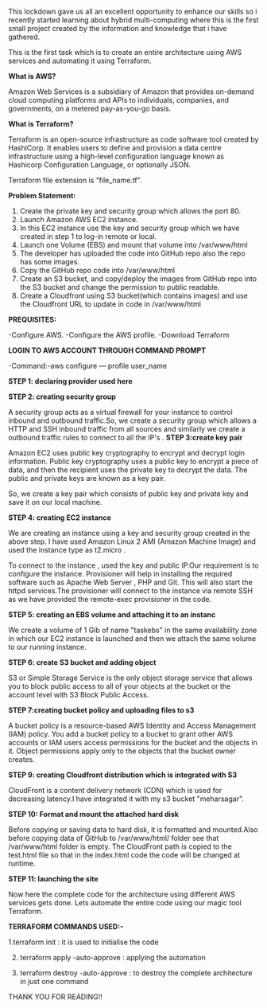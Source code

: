 This lockdown gave us all an excellent opportunity to enhance our skills so i recently started learning about hybrid multi-computing where this is the first small project created by the information and knowledge that i have gathered.

This is the first task which is to create an entire architecture using AWS services and automating it using Terraform.

**What is AWS?**

Amazon Web Services is a subsidiary of Amazon that provides on-demand cloud computing platforms and APIs to individuals, companies, and governments, on a metered pay-as-you-go basis.

**What is Terraform?**

Terraform is an open-source infrastructure as code software tool created by HashiCorp. It enables users to define and provision a data centre infrastructure using a high-level configuration language known as Hashicorp Configuration Language, or optionally JSON.

Terraform file extension is “file_name.tf".

**Problem Statement:**

1. Create the private key and security group which allows the port 80.
2. Launch Amazon AWS EC2 instance.
3. In this EC2 instance use the key and security group which we have created in step 1 to log-in remote or local.
4. Launch one Volume (EBS) and mount that volume into /var/www/html
5. The developer has uploaded the code into GitHub repo also the repo has some images.
6. Copy the GitHub repo code into /var/www/html
7. Create an S3 bucket, and copy/deploy the images from GitHub repo into the S3 bucket and change the permission to public readable.
8. Create a Cloudfront using S3 bucket(which contains images) and use the Cloudfront URL to update in code in /var/www/html

**PREQUISITES:**

-Configure AWS.
-Configure the AWS profile.
-Download Terraform

**LOGIN TO AWS ACCOUNT THROUGH COMMAND PROMPT**

-Command:-aws configure — profile user_name

**STEP 1: declaring provider used here**

**STEP 2: creating security group**

A security group acts as a virtual firewall for your instance to control inbound and outbound traffic.So, we create a security group which allows a HTTP and SSH inbound traffic from all sources and similarly we create a outbound traffic rules to connect to all the IP's .
**STEP 3:create key pair**

Amazon EC2 uses public key cryptography to encrypt and decrypt login information. Public key cryptography uses a public key to encrypt a piece of data, and then the recipient uses the private key to decrypt the data. The public and private keys are known as a key pair.

So, we create a key pair which consists of public key and private key and save it on our local machine.

**STEP 4: creating EC2 instance**

We are creating an instance using a key and security group created in the above step. I have used Amazon Linux 2 AMI (Amazon Machine Image) and used the instance type as t2.micro .

To connect to the instance , used the key and public IP.Our requirement is to configure the instance. Provisioner will help in installing the required software such as Apache Web Server , PHP and Git. This will also start the httpd services.The provisioner will connect to the instance via remote SSH as we have provided the remote-exec provisioner in the code.

**STEP 5: creating an EBS volume and attaching it to an instanc**

We create a volume of 1 Gib of name "taskebs" in the same availability zone in which our EC2 instance is launched and then we attach the same volume to our running instance.

**STEP 6: create S3 bucket and adding object**

S3 or Simple Storage Service is the only object storage service that allows you to block public access to all of your objects at the bucket or the account level with S3 Block Public Access.

**STEP 7:creating bucket policy and uploading files to s3**

A bucket policy is a resource-based AWS Identity and Access Management (IAM) policy. You add a bucket policy to a bucket to grant other AWS accounts or IAM users access permissions for the bucket and the objects in it. Object permissions apply only to the objects that the bucket owner creates.

**STEP 9: creating Cloudfront distribution which is integrated with S3**

CloudFront is a content delivery network (CDN) which is used for decreasing latency.I have integrated it with my s3 bucket "meharsagar".

**STEP 10: Format and mount the attached hard disk**

Before copying or saving data to hard disk, it is formatted and mounted.Also before copying data of GitHub to /var/www/html/ folder see that /var/www/html folder is empty. The CloudFront path is copied to the test.html file so that in the index.html code the code will be changed at runtime.

**STEP 11: launching the site**


Now here the complete code for the architecture using different AWS services gets done. Lets automate the entire code using our magic tool Terraform.

**TERRAFORM COMMANDS USED:-**

1.terraform init : it is used to initialise the code

2. terraform apply -auto-approve : applying the automation

3. terraform destroy -auto-approve : to destroy the complete architecture in just one command


THANK YOU FOR READING!!

